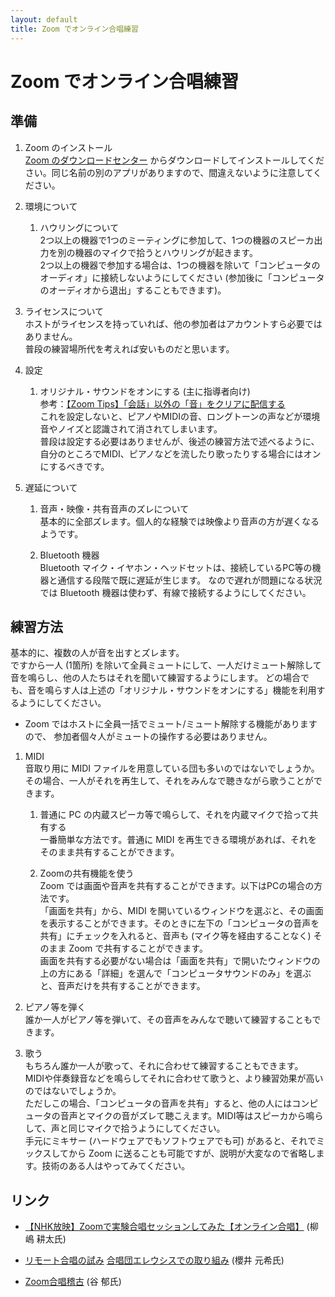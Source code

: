```yaml
---
layout: default
title: Zoom でオンライン合唱練習
---
```


# Zoom でオンライン合唱練習

## 準備

1. Zoom のインストール  
[Zoom のダウンロードセンター](https://zoom.us/download) からダウンロードしてインストールしてください。同じ名前の別のアプリがありますので、間違えないように注意してください。

1. 環境について
    1. ハウリングについて  
	2つ以上の機器で1つのミーティングに参加して、1つの機器のスピーカ出力を別の機器のマイクで拾うとハウリングが起きます。  
	2つ以上の機器で参加する場合は、1つの機器を除いて「コンピュータのオーディオ」に接続しないようにしてください (参加後に「コンピュータのオーディオから退出」することもできます)。
		
1. ライセンスについて  
ホストがライセンスを持っていれば、他の参加者はアカウントすら必要ではありません。   
普段の練習場所代を考えれば安いものだと思います。
	
1. 設定
    1. オリジナル・サウンドをオンにする (主に指導者向け)  
    参考：[【Zoom Tips】「会話」以外の「音」をクリアに配信する ](https://www.note.lespace.co.jp/n/nd65f7df6f399)  
	これを設定しないと、ピアノやMIDIの音、ロングトーンの声などが環境音やノイズと認識されて消されてしまいます。  
	普段は設定する必要はありませんが、後述の練習方法で述べるように、自分のところでMIDI、ピアノなどを流したり歌ったりする場合にはオンにするべきです。

1. 遅延について
    1. 音声・映像・共有音声のズレについて  
	基本的に全部ズレます。個人的な経験では映像より音声の方が遅くなるようです。

    1. Bluetooth 機器  
	Bluetooth マイク・イヤホン・ヘッドセットは、接続しているPC等の機器と通信する段階で既に遅延が生じます。
	なので遅れが問題になる状況では Bluetooth 機器は使わず、有線で接続するようにしてください。

## 練習方法  

基本的に、複数の人が音を出すとズレます。  
ですから一人 (1箇所) を除いて全員ミュートにして、一人だけミュート解除して音を鳴らし、他の人たちはそれを聞いて練習するようにします。
どの場合でも、音を鳴らす人は上述の「オリジナル・サウンドをオンにする」機能を利用するようにしてください。
- Zoom ではホストに全員一括でミュート/ミュート解除する機能がありますので、
参加者個々人がミュートの操作する必要はありません。

1. MIDI  
音取り用に MIDI ファイルを用意している団も多いのではないでしょうか。
その場合、一人がそれを再生して、それをみんなで聴きながら歌うことができます。

    1. 普通に PC の内蔵スピーカ等で鳴らして、それを内蔵マイクで拾って共有する  
	一番簡単な方法です。普通に MIDI を再生できる環境があれば、それをそのまま共有することができます。

    1. Zoomの共有機能を使う  
	Zoom では画面や音声を共有することができます。以下はPCの場合の方法です。  
	「画面を共有」から、MIDI を開いているウィンドウを選ぶと、その画面を表示することができます。そのときに左下の「コンピュータの音声を共有」にチェックを入れると、音声も (マイク等を経由することなく) そのまま Zoom で共有することができます。  
	画面を共有する必要がない場合は「画面を共有」で開いたウィンドウの上の方にある「詳細」を選んで「コンピュータサウンドのみ」を選ぶと、音声だけを共有することができます。

1. ピアノ等を弾く  
誰か一人がピアノ等を弾いて、その音声をみんなで聴いて練習することもできます。
	
	
1. 歌う  
もちろん誰か一人が歌って、それに合わせて練習することもできます。  
MIDIや伴奏録音などを鳴らしてそれに合わせて歌うと、より練習効果が高いのではないでしょうか。  
ただしこの場合、「コンピュータの音声を共有」すると、他の人にはコンピュータの音声とマイクの音がズレて聴こえます。MIDI等はスピーカから鳴らして、声と同じマイクで拾うようにしてください。  
手元にミキサー (ハードウェアでもソフトウェアでも可) があると、それでミックスしてから Zoom に送ることも可能ですが、説明が大変なので省略します。技術のある人はやってみてください。

## リンク

- [【NHK放映】Zoomで実験合唱セッションしてみた【オンライン合唱】](https://note.com/yanadgt/n/n069476dc8e30) (柳嶋 耕太氏)

- [リモート合唱の試み](https://genkisakurai.com/2020/04/13/%E3%83%AA%E3%83%A2%E3%83%BC%E3%83%88%E5%90%88%E5%94%B1%E3%81%AE%E8%A9%A6%E3%81%BF/) [合唱団エレウシスでの取り組み](https://genkisakurai.com/2020/05/01/%e5%90%88%e5%94%b1%e5%9b%a3%e3%82%a8%e3%83%ac%e3%82%a6%e3%82%b7%e3%82%b9%e3%81%a7%e3%81%ae%e5%8f%96%e3%82%8a%e7%b5%84%e3%81%bf/) (櫻井 元希氏)

- [Zoom合唱稽古](https://tanikaoru.com/2020/04/07/zoom%E5%90%88%E5%94%B1%E7%A8%BD%E5%8F%A4/) (谷 郁氏)
